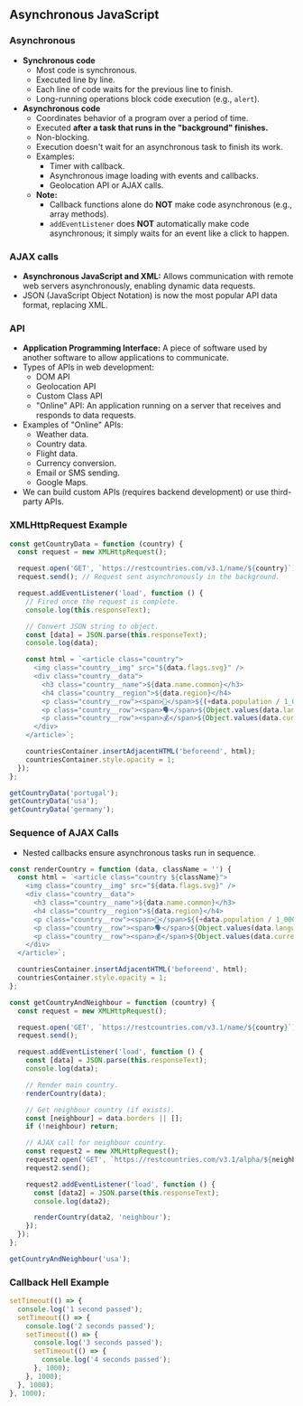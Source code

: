 ## Asynchronous JavaScript

### Asynchronous

- **Synchronous code**
  - Most code is synchronous.
  - Executed line by line.
  - Each line of code waits for the previous line to finish.
  - Long-running operations block code execution (e.g., `alert`).
- **Asynchronous code**
  - Coordinates behavior of a program over a period of time.
  - Executed **after a task that runs in the "background" finishes.**
  - Non-blocking.
  - Execution doesn't wait for an asynchronous task to finish its work.
  - Examples:
    - Timer with callback.
    - Asynchronous image loading with events and callbacks.
    - Geolocation API or AJAX calls.
  - **Note:**
    - Callback functions alone do **NOT** make code asynchronous (e.g., array methods).
    - `addEventListener` does **NOT** automatically make code asynchronous; it simply waits for an event like a click to happen.

### AJAX calls

- **Asynchronous JavaScript and XML:** Allows communication with remote web servers asynchronously, enabling dynamic data requests.
- JSON (JavaScript Object Notation) is now the most popular API data format, replacing XML.

### API

- **Application Programming Interface:** A piece of software used by another software to allow applications to communicate.
- Types of APIs in web development:
  - DOM API
  - Geolocation API
  - Custom Class API
  - "Online" API: An application running on a server that receives and responds to data requests.
- Examples of "Online" APIs:
  - Weather data.
  - Country data.
  - Flight data.
  - Currency conversion.
  - Email or SMS sending.
  - Google Maps.
- We can build custom APIs (requires backend development) or use third-party APIs.

### XMLHttpRequest Example

```javascript
const getCountryData = function (country) {
  const request = new XMLHttpRequest();

  request.open('GET', `https://restcountries.com/v3.1/name/${country}`);
  request.send(); // Request sent asynchronously in the background.

  request.addEventListener('load', function () {
    // Fired once the request is complete.
    console.log(this.responseText);

    // Convert JSON string to object.
    const [data] = JSON.parse(this.responseText);
    console.log(data);

    const html = `<article class="country">
      <img class="country__img" src="${data.flags.svg}" />
      <div class="country__data">
        <h3 class="country__name">${data.name.common}</h3>
        <h4 class="country__region">${data.region}</h4>
        <p class="country__row"><span>👫</span>${(+data.population / 1_000_000).toFixed(1)} million people</p>
        <p class="country__row"><span>🗣️</span>${Object.values(data.languages)[0]}</p>
        <p class="country__row"><span>💰</span>${Object.values(data.currencies)[0].name}</p>
      </div>
    </article>`;

    countriesContainer.insertAdjacentHTML('beforeend', html);
    countriesContainer.style.opacity = 1;
  });
};

getCountryData('portugal');
getCountryData('usa');
getCountryData('germany');
```

### Sequence of AJAX Calls

- Nested callbacks ensure asynchronous tasks run in sequence.

```javascript
const renderCountry = function (data, className = '') {
  const html = `<article class="country ${className}">
    <img class="country__img" src="${data.flags.svg}" />
    <div class="country__data">
      <h3 class="country__name">${data.name.common}</h3>
      <h4 class="country__region">${data.region}</h4>
      <p class="country__row"><span>👫</span>${(+data.population / 1_000_000).toFixed(1)} million people</p>
      <p class="country__row"><span>🗣️</span>${Object.values(data.languages)[0]}</p>
      <p class="country__row"><span>💰</span>${Object.values(data.currencies)[0].name}</p>
    </div>
  </article>`;

  countriesContainer.insertAdjacentHTML('beforeend', html);
  countriesContainer.style.opacity = 1;
};

const getCountryAndNeighbour = function (country) {
  const request = new XMLHttpRequest();

  request.open('GET', `https://restcountries.com/v3.1/name/${country}`);
  request.send();

  request.addEventListener('load', function () {
    const [data] = JSON.parse(this.responseText);
    console.log(data);

    // Render main country.
    renderCountry(data);

    // Get neighbour country (if exists).
    const [neighbour] = data.borders || [];
    if (!neighbour) return;

    // AJAX call for neighbour country.
    const request2 = new XMLHttpRequest();
    request2.open('GET', `https://restcountries.com/v3.1/alpha/${neighbour}`);
    request2.send();

    request2.addEventListener('load', function () {
      const [data2] = JSON.parse(this.responseText);
      console.log(data2);

      renderCountry(data2, 'neighbour');
    });
  });
};

getCountryAndNeighbour('usa');
```

### Callback Hell Example

```javascript
setTimeout(() => {
  console.log('1 second passed');
  setTimeout(() => {
    console.log('2 seconds passed');
    setTimeout(() => {
      console.log('3 seconds passed');
      setTimeout(() => {
        console.log('4 seconds passed');
      }, 1000);
    }, 1000);
  }, 1000);
}, 1000);
```
